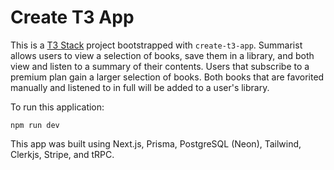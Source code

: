 # Create T3 App

This is a [T3 Stack](https://create.t3.gg/) project bootstrapped with `create-t3-app`.  Summarist allows users to view a selection of books, save them in a library, and both view and listen to a summary of their contents.  Users that subscribe to a premium plan gain a larger selection of books.  Both books that are favorited manually and listened to in full will be added to a user's library.  

To run this application:
```
npm run dev
```

This app was built using Next.js, Prisma, PostgreSQL (Neon), Tailwind, Clerkjs, Stripe, and tRPC.
